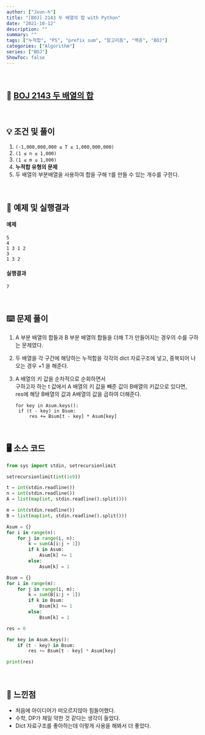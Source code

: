 ```yaml
---
author: ["Jxun-h"]
title: "[BOJ] 2143 두 배열의 합 with Python"
date: "2021-10-12"
description: ""
summary: ""
tags: ["누적합", "PS", "prefix sum", "알고리즘", "백준", "BOJ"]
categories: ["Algorithm"]
series: ["BOJ"]
ShowToc: false
---
```


<br>

## 📌 <a href="https://www.acmicpc.net/problem/2143" target="_blank">BOJ 2143 두 배열의 합</a>

<br>

## 💡 조건 및 풀이

1.  `(-1,000,000,000 ≤ T ≤ 1,000,000,000)`
2.  `(1 ≤ n ≤ 1,000)`
3.  `(1 ≤ m ≤ 1,000)`
4.  **누적합 유형의 문제**
5.  두 배열의 부분배열을 사용하여 합을 구해 `T`를 만들 수 있는 개수를 구한다.

<br>

## 🔖 예제 및 실행결과

#### 예제

```
5
4
1 3 1 2
3
1 3 2
```

#### 실행결과

```
7
```

<br>

## ⌨️ 문제 풀이

1.  A 부분 배열의 합들과 B 부분 배열의 합들을 더해 T가 만들어지는 경우의 수를 구하는 문제였다.
2.  두 배열을 각 구간에 해당하는 누적합을 각각의 dict 자료구조에 넣고, 중복되어 나오는 경우 +1 을 해준다.
3.  A 배열의 키 값을 순차적으로 순회하면서  
    구하고자 하는 t 값에서 A 배열의 키 값을 빼준 값이 B배열의 키값으로 있다면,  
    res에 해당 B배열의 값과 A배열의 값을 곱하여 더해준다.
    
    ```
    for key in Asum.keys():
     if (t - key) in Bsum:
         res += Bsum[t - key] * Asum[key]
    ```

<br>

## 🖥 소스 코드

```python
from sys import stdin, setrecursionlimit

setrecursionlimit(int(1e9))

t = int(stdin.readline())
n = int(stdin.readline())
A = list(map(int, stdin.readline().split()))

m = int(stdin.readline())
B = list(map(int, stdin.readline().split()))

Asum = {}
for i in range(n):
    for j in range(i, n):
        k = sum(A[i:j + 1])
        if k in Asum:
            Asum[k] += 1
        else:
            Asum[k] = 1

Bsum = {}
for i in range(m):
    for j in range(i, m):
        k = sum(B[i:j + 1])
        if k in Bsum:
            Bsum[k] += 1
        else:
            Bsum[k] = 1

res = 0

for key in Asum.keys():
    if (t - key) in Bsum:
        res += Bsum[t - key] * Asum[key]

print(res)
```

<br>

## 💾 느낀점

-   처음에 아이디어가 떠오르지않아 힘들어했다.
-   수학, DP가 제일 약한 것 같다는 생각이 들었다.
-   Dict 자료구조를 좋아하는데 이렇게 사용을 해봐서 더 좋았다.